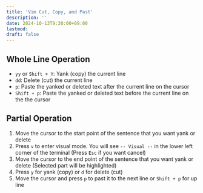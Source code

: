 ```yaml
---
title: 'Vim Cut, Copy, and Past'
description: ''
date: 2024-10-13T9:30:00+09:00
lastmod: 
draft: false
---
```


## Whole Line Operation

* ``yy`` or `Shift + Y`: Yank (copy) the current line
* ``dd``: Delete (cut) the current line
* ``p``: Paste the yanked or deleted text after the current line on the cursor
* ``Shift + p``: Paste the yanked or deleted text before the current line on the the cursor

## Partial Operation

1. Move the cursor to the start point of the sentence that you want yank or delete
2. Press ``v`` to enter visual mode. You will see ``-- Visual --`` in the lower left corner of the terminal (Press ``Esc`` if you want cancel)
3. Move the cursor to the end point of the sentence that you want yank or delete (Selected part will be highlighted)
4. Press ``y`` for yank (copy) or ``d`` for delete (cut)
5. Move the cursor and press ``p`` to past it to the next line or ``Shift + p`` for up line
